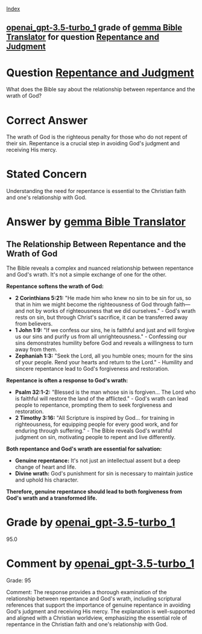 
[Index](../../../../index.md)
## [openai_gpt-3.5-turbo_1](../../../grading_models/openai_gpt-3.5-turbo_1.md) grade of [gemma Bible Translator](../../../answering_models/gemma_Bible_Translator.md) for question [Repentance and Judgment](../../../questions/Repentance_and_Judgment.md)

# Question [Repentance and Judgment](../../../questions/Repentance_and_Judgment.md)
What does the Bible say about the relationship between repentance and the wrath of God?

# Correct Answer
The wrath of God is the righteous penalty for those who do not repent of their sin. Repentance is a crucial step in avoiding God's judgment and receiving His mercy.

# Stated Concern
Understanding the need for repentance is essential to the Christian faith and one's relationship with God.

# Answer by [gemma Bible Translator](../../../answering_models/gemma_Bible_Translator.md)
## The Relationship Between Repentance and the Wrath of God

The Bible reveals a complex and nuanced relationship between repentance and God's wrath. It's not a simple exchange of one for the other.

**Repentance softens the wrath of God:**

* **2 Corinthians 5:21:** "He made him who knew no sin to be sin for us, so that in him we might become the righteousness of God through faith—and not by works of righteousness that we did ourselves." - God's wrath rests on sin, but through Christ's sacrifice, it can be transferred away from believers.
* **1 John 1:9:** "If we confess our sins, he is faithful and just and will forgive us our sins and purify us from all unrighteousness." - Confessing our sins demonstrates humility before God and reveals a willingness to turn away from them.
* **Zephaniah 1:3:** "Seek the Lord, all you humble ones; mourn for the sins of your people. Rend your hearts and return to the Lord." - Humility and sincere repentance lead to God's forgiveness and restoration.

**Repentance is often a response to God's wrath:**

* **Psalm 32:1-2:** "Blessed is the man whose sin is forgiven... The Lord who is faithful will restore the land of the afflicted." - God's wrath can lead people to repentance, prompting them to seek forgiveness and restoration.
* **2 Timothy 3:16:** "All Scripture is inspired by God... for training in righteousness, for equipping people for every good work, and for enduring through suffering." - The Bible reveals God's wrathful judgment on sin, motivating people to repent and live differently.

**Both repentance and God's wrath are essential for salvation:**

* **Genuine repentance:** It's not just an intellectual assent but a deep change of heart and life.
* **Divine wrath:** God's punishment for sin is necessary to maintain justice and uphold his character.

**Therefore, genuine repentance should lead to both forgiveness from God's wrath and a transformed life.**

# Grade by [openai_gpt-3.5-turbo_1](../../../grading_models/openai_gpt-3.5-turbo_1.md)
95.0

# Comment by [openai_gpt-3.5-turbo_1](../../../grading_models/openai_gpt-3.5-turbo_1.md)
Grade: 95

Comment: The response provides a thorough examination of the relationship between repentance and God's wrath, including scriptural references that support the importance of genuine repentance in avoiding God's judgment and receiving His mercy. The explanation is well-supported and aligned with a Christian worldview, emphasizing the essential role of repentance in the Christian faith and one's relationship with God.
